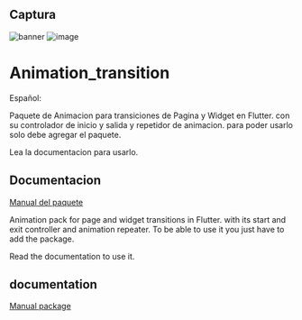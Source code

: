 
## Captura
![banner](https://camo.githubusercontent.com/41dcb122181b5626a77c7eaa16dabc86c9631341876d2ebf910185dd14b078b9/68747470733a2f2f696c6f76652d736f66742e636f6d2f77702d636f6e74656e742f75706c6f6164732f323032342f30392f666c75747465725f616e696d6174696f6e5f7472616e736974696f6e5f7061636b6167652e6a7067)
![image](https://camo.githubusercontent.com/b27c04efa9b259d1628f57951ca3a700f805d5c01ddfcd87d68d2f5e14fb21c7/68747470733a2f2f696c6f76652d736f66742e636f6d2f77702d636f6e74656e742f75706c6f6164732f323032342f30392f5472616e736974696f6e416e696d6174696f6e2e676966)
# Animation_transition


Español:

Paquete de Animacion para transiciones de Pagina y Widget en Flutter.
con su controlador de inicio y salida y repetidor de animacion.
para poder usarlo solo debe agregar el paquete.

Lea la documentacion para usarlo.

## Documentacion

[Manual del paquete](https://ilove-soft.com/transiciones-para-flutter/)

Animation pack for page and widget transitions in Flutter.
with its start and exit controller and animation repeater.
To be able to use it you just have to add the package.

Read the documentation to use it.


## documentation 

[Manual package](https://ilove-soft.com/transiciones-para-flutter/)


